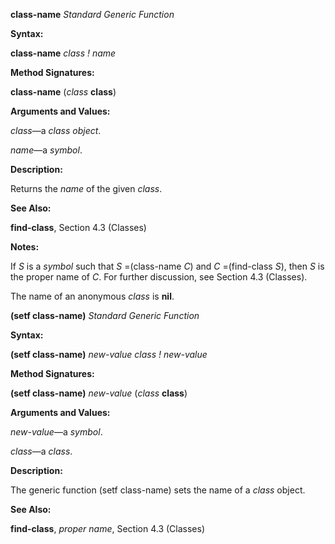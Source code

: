 **class-name** *Standard Generic Function* 



**Syntax:** 



**class-name** *class ! name* 



**Method Signatures:** 



**class-name** (*class* **class**) 



**Arguments and Values:** 



*class*—a *class object*. 



*name*—a *symbol*. 



**Description:** 



Returns the *name* of the given *class*. 



**See Also:** 



**find-class**, Section 4.3 (Classes) 



**Notes:** 



If *S* is a *symbol* such that *S* =(class-name *C*) and *C* =(find-class *S*), then *S* is the proper name of *C*. For further discussion, see Section 4.3 (Classes). 



The name of an anonymous *class* is **nil**. 







 



 



**(setf class-name)** *Standard Generic Function* 



**Syntax:** 



**(setf class-name)** *new-value class ! new-value* 



**Method Signatures:** 



**(setf class-name)** *new-value* (*class* **class**) 



**Arguments and Values:** 



*new-value*—a *symbol*. 



*class*—a *class*. 



**Description:** 



The generic function (setf class-name) sets the name of a *class* object. 



**See Also:** 



**find-class**, *proper name*, Section 4.3 (Classes) 



